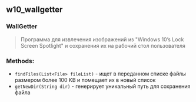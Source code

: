 ## w10_wallgetter

### WallGetter
> Программа для извлечения изображений из "Windows 10’s Lock Screen Spotlight" 
> и сохранения их на рабочий стол пользователя

### Methods:
* `findFiles(List<File> fileList)` - ищет в переданном списке файлы размером более 100 KB 
и помещает их в новый список
* `getNewDir(String dir)` - генерирует уникальный путь для сохранения файла
